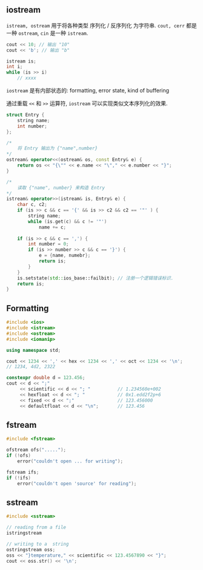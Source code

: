 ## iostream 

`istream, ostream` 用于将各种类型 序列化 / 反序列化 为字符串. `cout, cerr` 都是一种 `ostream`, `cin` 是一种 `istream`.

```cpp
cout << 10; // 输出 "10"
cout << 'b'; // 输出 "b"

istream is;
int i;
while (is >> i)
	// xxxx
```

`iostream` 是有内部状态的: formatting, error state, kind of buffering

通过重载 `<<` 和 `>>` 运算符, `iostream` 可以实现类似文本序列化的效果.

```cpp
struct Entry {
	string name; 
	int number;
};

/*
	将 Entry 输出为 {"name",number} 
*/
ostream& operator<<(ostream& os, const Entry& e) {
	return os << "{\"" << e.name << "\"," << e.number << "}";
}

/*
	读取 {"name", number} 来构造 Entry 
*/
istream& operator>>(istream& is, Entry& e) {
	char c, c2;
	if (is >> c && c == '{' && is >> c2 && c2 == '"' ) {
		string name;
		while (is.get(c) && c != '"')
			name += c;
	
	if (is >> c && c == ',') {
		int number = 0;
		if (is >> number >> c && c == '}') {
			e = {name, numebr};
			return is;
		}
	}
	is.setstate(std::ios_base::failbit); // 注册一个逻辑错误标识.
	return is;
}
```

## Formatting 

```cpp 
#include <ios>
#include <istream>
#include <ostream>
#include <iomanip>

using namespace std;

cout << 1234 << ',' << hex << 1234 << ',' << oct << 1234 << '\n';
// 1234, 4d2, 2322

constexpr double d = 123.456;
cout << d << ";"
	 << scientific << d << "; "          // 1.234560e+002
	 << hexfloat << d << "; "            // 0x1.edd2f2p+6
	 << fixed << d << ";"                // 123.456000
	 << defaultfloat << d << "\n";       // 123.456
```

## fstream 

```cpp
#include <fstream>

ofstream ofs(".....");
if (!ofs)
	error("couldn't open ... for writing");

fstream ifs;
if (!ifs)
	error("couldn't open 'source' for reading");
```

## sstream

```cpp
#include <sstream>

// reading from a file 
istringstream 

// writing to a  string
ostringstream oss;
oss << "}temperature," << scientific << 123.4567890 << "}";
cout << oss.str() << '\n';

```